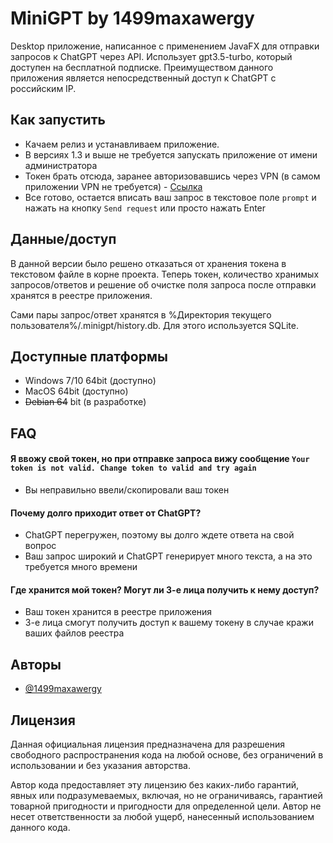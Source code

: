 # MiniGPT by 1499maxawergy

Desktop приложение, написанное с применением JavaFX для отправки запросов к ChatGPT через API.
Использует gpt3.5-turbo, который доступен на бесплатной подписке. Преимуществом данного приложения является непосредственный доступ к ChatGPT с российским IP.


## Как запустить

* Качаем релиз и устанавливаем приложение.
* В версиях 1.3 и выше не требуется запускать приложение от имени администратора
* Токен брать отсюда, заранее авторизовавшись через VPN (в самом приложении VPN не требуется) - [Ссылка](https://platform.openai.com/account/api-keys)
* Все готово, остается вписать ваш запрос в текстовое поле ```prompt``` и нажать на кнопку ```Send request``` или просто нажать Enter

## Данные/доступ

В данной версии было решено отказаться от хранения токена в текстовом файле в корне проекта. Теперь токен, количество хранимых запросов/ответов и решение об очистке поля запроса после отправки хранятся в реестре приложения.

Сами пары запрос/ответ хранятся в %Директория текущего пользователя%/.minigpt/history.db. Для этого используется SQLite.

## Доступные платформы

* Windows 7/10 64bit (доступно)
* MacOS 64bit (доступно)
* ~~Debian 64~~ bit (в разработке)

## FAQ

#### Я ввожу свой токен, но при отправке запроса вижу сообщение ```Your token is not valid. Change token to valid and try again```

* Вы неправильно ввели/скопировали ваш токен

#### Почему долго приходит ответ от ChatGPT?

* ChatGPT перегружен, поэтому вы долго ждете ответа на свой вопрос
* Ваш запрос широкий и ChatGPT генерирует много текста, а на это требуется много времени

#### Где хранится мой токен? Могут ли 3-е лица получить к нему доступ?

* Ваш токен хранится в реестре приложения
* 3-е лица смогут получить доступ к вашему токену в случае кражи ваших файлов реестра


## Авторы

- [@1499maxawergy](https://www.github.com/1499maxawergy)


## Лицензия

Данная официальная лицензия предназначена для разрешения свободного распространения кода на любой основе, без ограничений в использовании и без указания авторства.

Автор кода предоставляет эту лицензию без каких-либо гарантий, явных или подразумеваемых, включая, но не ограничиваясь, гарантией товарной пригодности и пригодности для определенной цели. Автор не несет ответственности за любой ущерб, нанесенный использованием данного кода.
